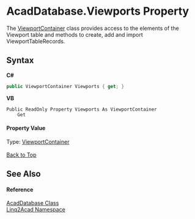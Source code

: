 # AcadDatabase.Viewports Property 
 

The <a href="T_Linq2Acad_ViewportContainer.md#ViewportContainer-Class">ViewportContainer</a> class provides access to the elements of the Viewport table and methods to create, add and import ViewportTableRecords.

## Syntax

**C#**<br />
``` C#
public ViewportContainer Viewports { get; }
```

**VB**<br />
``` VB
Public ReadOnly Property Viewports As ViewportContainer
	Get
```


#### Property Value
Type: <a href="T_Linq2Acad_ViewportContainer.md#ViewportContainer-Class">ViewportContainer</a>
<br/><br/><a href="#AcadDatabaseViewports-Property">Back to Top</a>

## See Also


#### Reference
<a href="T_Linq2Acad_AcadDatabase.md#AcadDatabase-Class">AcadDatabase Class</a><br /><a href="N_Linq2Acad.md#Linq2Acad-Namespace">Linq2Acad Namespace</a><br />
